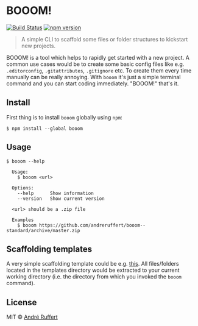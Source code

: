 # BOOOM!

[![Build Status](https://travis-ci.org/andreruffert/booom.svg?branch=master)](https://travis-ci.org/andreruffert/booom) [![npm version](https://img.shields.io/npm/v/booom.svg)](https://www.npmjs.com/package/booom)

> A simple CLI to scaffold some files or folder structures to kickstart new projects.

BOOOM! is a tool which helps to rapidly get started with a new project.
A common use cases would be to create some basic config files like e.g. `.editorconfig`, `.gitattributes`, `.gitignore` etc.
To create them every time manually can be really annoying. With `booom` it's just a simple terminal command and you can start coding immediately. "BOOOM!" that's it.

## Install

First thing is to install `booom` globally using `npm`:

```console
$ npm install --global booom
```

## Usage

```console
$ booom --help
  
  Usage:
    $ booom <url>

  Options:
    --help      Show information
    --version   Show current version

  <url> should be a .zip file
  
  Examples
    $ booom https://github.com/andreruffert/booom--standard/archive/master.zip
```

## Scaffolding templates

A very simple scaffolding template could be e.g. [this](https://github.com/andreruffert/booom--standard/).
All files/folders located in the templates directory would be extracted to your current working directory (i.e. the directory from which you invoked the `booom` command).

## License

MIT © [André Ruffert](http://andreruffert.com)
